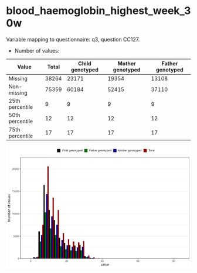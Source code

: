 # blood_haemoglobin_highest_week_30w
Variable mapping to questionnaire: q3, question CC127.
- Number of values:

| Value | Total | Child genotyped | Mother genotyped | Father genotyped |
| ----- | ----- | --------------- | ---------------- | ---------------- |
| Missing | 38264 | 23171 | 19354 | 13108 |
| Non-missing | 75359 | 60184 | 52415 | 37110 |
| 25th percentile | 9 | 9 | 9 | 9 |
| 50th percentile | 12 | 12 | 12 | 12 |
| 75th percentile | 17 | 17 | 17 | 17 |



![](blood_haemoglobin_highest_week_30w_n.png)



